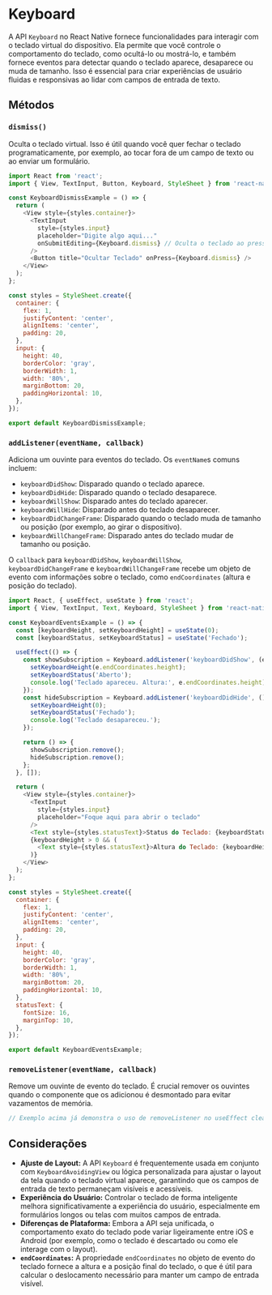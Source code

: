 # Keyboard

A API `Keyboard` no React Native fornece funcionalidades para interagir com o teclado virtual do dispositivo. Ela permite que você controle o comportamento do teclado, como ocultá-lo ou mostrá-lo, e também fornece eventos para detectar quando o teclado aparece, desaparece ou muda de tamanho. Isso é essencial para criar experiências de usuário fluidas e responsivas ao lidar com campos de entrada de texto.

## Métodos

### `dismiss()`
Oculta o teclado virtual. Isso é útil quando você quer fechar o teclado programaticamente, por exemplo, ao tocar fora de um campo de texto ou ao enviar um formulário.

```javascript
import React from 'react';
import { View, TextInput, Button, Keyboard, StyleSheet } from 'react-native';

const KeyboardDismissExample = () => {
  return (
    <View style={styles.container}>
      <TextInput
        style={styles.input}
        placeholder="Digite algo aqui..."
        onSubmitEditing={Keyboard.dismiss} // Oculta o teclado ao pressionar Enter
      />
      <Button title="Ocultar Teclado" onPress={Keyboard.dismiss} />
    </View>
  );
};

const styles = StyleSheet.create({
  container: {
    flex: 1,
    justifyContent: 'center',
    alignItems: 'center',
    padding: 20,
  },
  input: {
    height: 40,
    borderColor: 'gray',
    borderWidth: 1,
    width: '80%',
    marginBottom: 20,
    paddingHorizontal: 10,
  },
});

export default KeyboardDismissExample;
```

### `addListener(eventName, callback)`
Adiciona um ouvinte para eventos do teclado. Os `eventName`s comuns incluem:

-   `keyboardDidShow`: Disparado quando o teclado aparece.
-   `keyboardDidHide`: Disparado quando o teclado desaparece.
-   `keyboardWillShow`: Disparado antes do teclado aparecer.
-   `keyboardWillHide`: Disparado antes do teclado desaparecer.
-   `keyboardDidChangeFrame`: Disparado quando o teclado muda de tamanho ou posição (por exemplo, ao girar o dispositivo).
-   `keyboardWillChangeFrame`: Disparado antes do teclado mudar de tamanho ou posição.

O `callback` para `keyboardDidShow`, `keyboardWillShow`, `keyboardDidChangeFrame` e `keyboardWillChangeFrame` recebe um objeto de evento com informações sobre o teclado, como `endCoordinates` (altura e posição do teclado).

```javascript
import React, { useEffect, useState } from 'react';
import { View, TextInput, Text, Keyboard, StyleSheet } from 'react-native';

const KeyboardEventsExample = () => {
  const [keyboardHeight, setKeyboardHeight] = useState(0);
  const [keyboardStatus, setKeyboardStatus] = useState('Fechado');

  useEffect(() => {
    const showSubscription = Keyboard.addListener('keyboardDidShow', (e) => {
      setKeyboardHeight(e.endCoordinates.height);
      setKeyboardStatus('Aberto');
      console.log('Teclado apareceu. Altura:', e.endCoordinates.height);
    });
    const hideSubscription = Keyboard.addListener('keyboardDidHide', () => {
      setKeyboardHeight(0);
      setKeyboardStatus('Fechado');
      console.log('Teclado desapareceu.');
    });

    return () => {
      showSubscription.remove();
      hideSubscription.remove();
    };
  }, []);

  return (
    <View style={styles.container}>
      <TextInput
        style={styles.input}
        placeholder="Foque aqui para abrir o teclado"
      />
      <Text style={styles.statusText}>Status do Teclado: {keyboardStatus}</Text>
      {keyboardHeight > 0 && (
        <Text style={styles.statusText}>Altura do Teclado: {keyboardHeight.toFixed(2)}px</Text>
      )}
    </View>
  );
};

const styles = StyleSheet.create({
  container: {
    flex: 1,
    justifyContent: 'center',
    alignItems: 'center',
    padding: 20,
  },
  input: {
    height: 40,
    borderColor: 'gray',
    borderWidth: 1,
    width: '80%',
    marginBottom: 20,
    paddingHorizontal: 10,
  },
  statusText: {
    fontSize: 16,
    marginTop: 10,
  },
});

export default KeyboardEventsExample;
```

### `removeListener(eventName, callback)`
Remove um ouvinte de evento do teclado. É crucial remover os ouvintes quando o componente que os adicionou é desmontado para evitar vazamentos de memória.

```javascript
// Exemplo acima já demonstra o uso de removeListener no useEffect cleanup.
```

## Considerações

-   **Ajuste de Layout:** A API `Keyboard` é frequentemente usada em conjunto com `KeyboardAvoidingView` ou lógica personalizada para ajustar o layout da tela quando o teclado virtual aparece, garantindo que os campos de entrada de texto permaneçam visíveis e acessíveis.
-   **Experiência do Usuário:** Controlar o teclado de forma inteligente melhora significativamente a experiência do usuário, especialmente em formulários longos ou telas com muitos campos de entrada.
-   **Diferenças de Plataforma:** Embora a API seja unificada, o comportamento exato do teclado pode variar ligeiramente entre iOS e Android (por exemplo, como o teclado é descartado ou como ele interage com o layout).
-   **`endCoordinates`:** A propriedade `endCoordinates` no objeto de evento do teclado fornece a altura e a posição final do teclado, o que é útil para calcular o deslocamento necessário para manter um campo de entrada visível.

